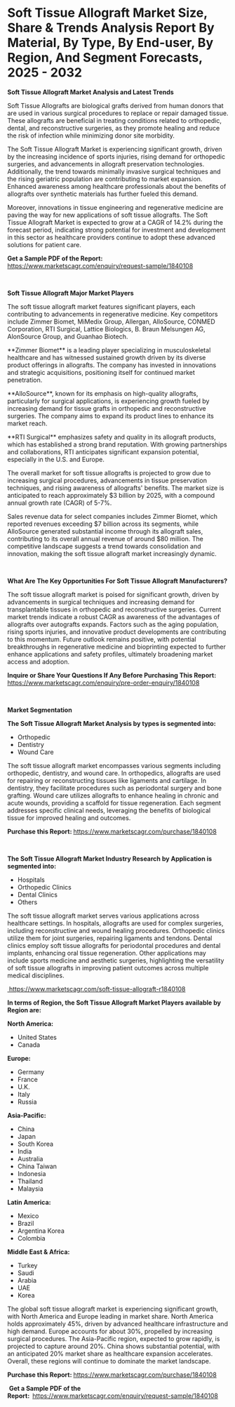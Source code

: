 <p><h1>Soft Tissue Allograft Market Size, Share & Trends Analysis Report By Material, By Type, By End-user, By Region, And Segment Forecasts, 2025 - 2032</h1></p><p><strong>Soft Tissue Allograft Market Analysis and Latest Trends</strong></p>
<p><p>Soft Tissue Allografts are biological grafts derived from human donors that are used in various surgical procedures to replace or repair damaged tissue. These allografts are beneficial in treating conditions related to orthopedic, dental, and reconstructive surgeries, as they promote healing and reduce the risk of infection while minimizing donor site morbidity.</p><p>The Soft Tissue Allograft Market is experiencing significant growth, driven by the increasing incidence of sports injuries, rising demand for orthopedic surgeries, and advancements in allograft preservation technologies. Additionally, the trend towards minimally invasive surgical techniques and the rising geriatric population are contributing to market expansion. Enhanced awareness among healthcare professionals about the benefits of allografts over synthetic materials has further fueled this demand.</p><p>Moreover, innovations in tissue engineering and regenerative medicine are paving the way for new applications of soft tissue allografts. The Soft Tissue Allograft Market is expected to grow at a CAGR of 14.2% during the forecast period, indicating strong potential for investment and development in this sector as healthcare providers continue to adopt these advanced solutions for patient care.</p></p>
<p><strong>Get a Sample PDF of the Report:&nbsp;</strong> <a href="https://www.marketscagr.com/enquiry/request-sample/1840108?utm_campaign=3047&utm_medium=2&utm_source=Github&utm_content=ia&utm_term=19042025&utm_id=soft-tissue-allograft">https://www.marketscagr.com/enquiry/request-sample/1840108</a></p>
<p>&nbsp;</p>
<p><strong>Soft Tissue Allograft Major Market Players</strong></p>
<p><p>The soft tissue allograft market features significant players, each contributing to advancements in regenerative medicine. Key competitors include Zimmer Biomet, MiMedix Group, Allergan, AlloSource, CONMED Corporation, RTI Surgical, Lattice Biologics, B. Braun Melsungen AG, AlonSource Group, and Guanhao Biotech.</p><p>**Zimmer Biomet** is a leading player specializing in musculoskeletal healthcare and has witnessed sustained growth driven by its diverse product offerings in allografts. The company has invested in innovations and strategic acquisitions, positioning itself for continued market penetration.</p><p>**AlloSource**, known for its emphasis on high-quality allografts, particularly for surgical applications, is experiencing growth fueled by increasing demand for tissue grafts in orthopedic and reconstructive surgeries. The company aims to expand its product lines to enhance its market reach.</p><p>**RTI Surgical** emphasizes safety and quality in its allograft products, which has established a strong brand reputation. With growing partnerships and collaborations, RTI anticipates significant expansion potential, especially in the U.S. and Europe.</p><p>The overall market for soft tissue allografts is projected to grow due to increasing surgical procedures, advancements in tissue preservation techniques, and rising awareness of allografts' benefits. The market size is anticipated to reach approximately $3 billion by 2025, with a compound annual growth rate (CAGR) of 5-7%.</p><p>Sales revenue data for select companies includes Zimmer Biomet, which reported revenues exceeding $7 billion across its segments, while AlloSource generated substantial income through its allograft sales, contributing to its overall annual revenue of around $80 million. The competitive landscape suggests a trend towards consolidation and innovation, making the soft tissue allograft market increasingly dynamic.</p></p>
<p>&nbsp;</p>
<p><strong>What Are The Key Opportunities For Soft Tissue Allograft Manufacturers?</strong></p>
<p><p>The soft tissue allograft market is poised for significant growth, driven by advancements in surgical techniques and increasing demand for transplantable tissues in orthopedic and reconstructive surgeries. Current market trends indicate a robust CAGR as awareness of the advantages of allografts over autografts expands. Factors such as the aging population, rising sports injuries, and innovative product developments are contributing to this momentum. Future outlook remains positive, with potential breakthroughs in regenerative medicine and bioprinting expected to further enhance applications and safety profiles, ultimately broadening market access and adoption.</p></p>
<p><strong>Inquire or Share Your Questions If Any Before Purchasing This Report:</strong> <a href="https://www.marketscagr.com/enquiry/pre-order-enquiry/1840108?utm_campaign=3047&utm_medium=2&utm_source=Github&utm_content=ia&utm_term=19042025&utm_id=soft-tissue-allograft">https://www.marketscagr.com/enquiry/pre-order-enquiry/1840108</a></p>
<p>&nbsp;</p>
<p><strong>Market Segmentation</strong></p>
<p><strong>The Soft Tissue Allograft Market Analysis by types is segmented into:</strong></p>
<p><ul><li>Orthopedic</li><li>Dentistry</li><li>Wound Care</li></ul></p>
<p><p>The soft tissue allograft market encompasses various segments including orthopedic, dentistry, and wound care. In orthopedics, allografts are used for repairing or reconstructing tissues like ligaments and cartilage. In dentistry, they facilitate procedures such as periodontal surgery and bone grafting. Wound care utilizes allografts to enhance healing in chronic and acute wounds, providing a scaffold for tissue regeneration. Each segment addresses specific clinical needs, leveraging the benefits of biological tissue for improved healing and outcomes.</p></p>
<p><strong>Purchase this Report:&nbsp;</strong><a href="https://www.marketscagr.com/purchase/1840108?utm_campaign=3047&utm_medium=2&utm_source=Github&utm_content=ia&utm_term=19042025&utm_id=soft-tissue-allograft">https://www.marketscagr.com/purchase/1840108</a></p>
<p>&nbsp;</p>
<p><strong>The Soft Tissue Allograft Market Industry Research by Application is segmented into:</strong></p>
<p><ul><li>Hospitals</li><li>Orthopedic Clinics</li><li>Dental Clinics</li><li>Others</li></ul></p>
<p><p>The soft tissue allograft market serves various applications across healthcare settings. In hospitals, allografts are used for complex surgeries, including reconstructive and wound healing procedures. Orthopedic clinics utilize them for joint surgeries, repairing ligaments and tendons. Dental clinics employ soft tissue allografts for periodontal procedures and dental implants, enhancing oral tissue regeneration. Other applications may include sports medicine and aesthetic surgeries, highlighting the versatility of soft tissue allografts in improving patient outcomes across multiple medical disciplines.</p></p>
<p><a href="https://www.marketscagr.com/soft-tissue-allograft-r1840108?utm_campaign=3047&utm_medium=2&utm_source=Github&utm_content=ia&utm_term=19042025&utm_id=soft-tissue-allograft">&nbsp;https://www.marketscagr.com/soft-tissue-allograft-r1840108</a></p>
<p><strong>In terms of Region, the Soft Tissue Allograft Market Players available by Region are:</strong></p>
<p>
    <p> <strong> North America: </strong>
        <ul>
            <li>United States</li>
            <li>Canada</li>
        </ul>
        </p> 
    <p> <strong> Europe: </strong>
        <ul>
            <li>Germany</li>
            <li>France</li>
            <li>U.K.</li>
            <li>Italy</li>
            <li>Russia</li>
        </ul>
        </p> 
    <p> <strong> Asia-Pacific: </strong>
        <ul>
            <li>China</li>
            <li>Japan</li>
            <li>South Korea</li>
            <li>India</li>
            <li>Australia</li>
            <li>China Taiwan</li>
            <li>Indonesia</li>
            <li>Thailand</li>
            <li>Malaysia</li>
        </ul>
        </p> 
    <p> <strong> Latin America: </strong>
        <ul>
            <li>Mexico</li>
            <li>Brazil</li>
            <li>Argentina Korea</li>
            <li>Colombia</li>
        </ul>
        </p> 
    <p> <strong> Middle East & Africa: </strong>
        <ul>
            <li>Turkey</li>
            <li>Saudi</li>
            <li>Arabia</li>
            <li>UAE</li>
            <li>Korea</li>
        </ul>
    </p>
    </p>
<p><p>The global soft tissue allograft market is experiencing significant growth, with North America and Europe leading in market share. North America holds approximately 45%, driven by advanced healthcare infrastructure and high demand. Europe accounts for about 30%, propelled by increasing surgical procedures. The Asia-Pacific region, expected to grow rapidly, is projected to capture around 20%. China shows substantial potential, with an anticipated 20% market share as healthcare expansion accelerates. Overall, these regions will continue to dominate the market landscape.</p></p>
<p><strong>Purchase this Report: </strong><a href="https://www.marketscagr.com/purchase/1840108?utm_campaign=3047&utm_medium=2&utm_source=Github&utm_content=ia&utm_term=19042025&utm_id=soft-tissue-allograft">https://www.marketscagr.com/purchase/1840108</a></p>
<p>&nbsp;<strong>Get a Sample PDF of the Report:&nbsp;&nbsp;</strong><a href="https://www.marketscagr.com/enquiry/request-sample/1840108?utm_campaign=3047&utm_medium=2&utm_source=Github&utm_content=ia&utm_term=19042025&utm_id=soft-tissue-allograft">https://www.marketscagr.com/enquiry/request-sample/1840108</a></p>
<p><strong></strong></p>
<p><p></p><p></p><p></p></p>